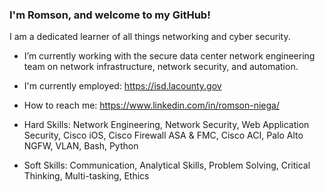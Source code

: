 ### I'm Romson, and welcome to my GitHub!

I am a dedicated learner of all things networking and cyber security. 

- I’m currently working with the secure data center network engineering team on network infrastructure, network security, and automation. 
- I'm currently employed: https://isd.lacounty.gov
- How to reach me: https://www.linkedin.com/in/romson-niega/
  
- Hard Skills: Network Engineering, Network Security, Web Application Security, Cisco iOS, Cisco Firewall ASA & FMC, Cisco ACI, Palo Alto NGFW, VLAN, Bash, Python
- Soft Skills: Communication, Analytical Skills, Problem Solving, Critical Thinking, Multi-tasking, Ethics
<!--
**Romson-Niega/romson-niega** is a ✨ _special_ ✨ repository because its `README.md` (this file) appears on your GitHub profile.

Here are some ideas to get you started:

- 🔭 I’m currently working on ...
- 🌱 I’m currently learning ...
- 👯 I’m looking to collaborate on ...
- 🤔 I’m looking for help with ...
- 💬 Ask me about ...
- 📫 How to reach me: ...
- 😄 Pronouns: ...
- ⚡ Fun fact: ...
-->
